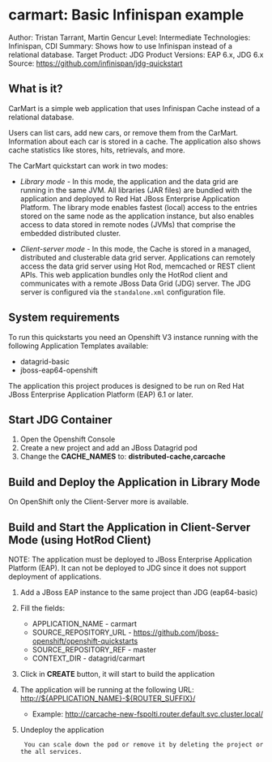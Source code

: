 carmart: Basic Infinispan example
=================================
Author: Tristan Tarrant, Martin Gencur
Level: Intermediate
Technologies: Infinispan, CDI
Summary: Shows how to use Infinispan instead of a relational database.
Target Product: JDG
Product Versions: EAP 6.x, JDG 6.x
Source: <https://github.com/infinispan/jdg-quickstart>

What is it?
-----------

CarMart is a simple web application that uses Infinispan Cache instead of a relational database.

Users can list cars, add new cars, or remove them from the CarMart. Information about each car is stored in a cache. The application also shows cache statistics like stores, hits, retrievals, and more.

The CarMart quickstart can work in two modes: 

* _Library mode_  - In this mode, the application and the data grid are running in the same JVM. All libraries (JAR files) are bundled with the application and deployed to Red Hat JBoss Enterprise Application Platform. The library mode enables fastest (local) access to the entries stored on the same node as the application instance, but also enables access to data stored in remote nodes (JVMs) that comprise the embedded distributed cluster.

* _Client-server mode_ - In this mode, the Cache is stored in  a managed, distributed and clusterable data grid server.  Applications can remotely access the data grid server using Hot Rod, memcached or REST client APIs. This web application bundles only the HotRod client and communicates with a remote JBoss Data Grid (JDG) server. The JDG server is configured via the `standalone.xml` configuration file.


System requirements
-------------------

To run this quickstarts you need an Openshift V3 instance running with the following Application Templates available:
- datagrid-basic
- jboss-eap64-openshift

The application this project produces is designed to be run on Red Hat JBoss Enterprise Application Platform (EAP) 6.1 or later.


Start JDG Container
---------

1. Open the Openshift Console
2. Create a new project and add an JBoss Datagrid pod
2. Change the **CACHE_NAMES** to: **distributed-cache,carcache**


Build and Deploy the Application in Library Mode
------------------------------------------------

On OpenShift only the Client-Server more is available.


Build and Start the Application in Client-Server Mode (using HotRod Client)
---------------------------------------------------------------------------

NOTE: The application must be deployed to JBoss Enterprise Application Platform (EAP). It can not be deployed to JDG since it does not support deployment of applications.

1. Add a JBoss EAP instance to the same project than JDG (eap64-basic)

2. Fill the fields:
    - APPLICATION_NAME - carmart
    - SOURCE_REPOSITORY_URL - https://github.com/jboss-openshift/openshift-quickstarts
    - SOURCE_REPOSITORY_REF - master
    - CONTEXT_DIR - datagrid/carmart

3. Click in **CREATE** button, it will start to build the application

4. The application will be running at the following URL: <http://${APPLICATION_NAME}-${ROUTER_SUFFIX}/>
     - Example: <http://carcache-new-fspolti.router.default.svc.cluster.local/>

9. Undeploy the application

        You can scale down the pod or remove it by deleting the project or the all services.